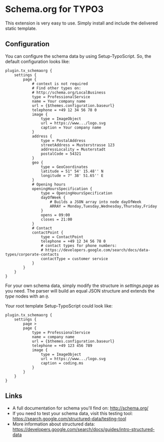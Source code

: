 # Schema.org for TYPO3

This extension is very easy to use. Simply install and include the delivered static template.

## Configuration

You can configure the schema data by using Setup-TypoScript. So, the default configuration looks like:

```typo3_typoscript
plugin.tx_schemaorg {
	settings {
		page {
			# context is not required
			# Find other types on:
			# http://schema.org/LocalBusiness
			type = ProfessionalService
			name = Your company name
			url = {$themes.configuration.baseurl}
			telephone = +49 12 34 56 78 0
			image {
				type = ImageObject
				url = https://www.../logo.svg
				caption = Your company name
			}
			address {
				type = PostalAddress
				streetAddress = Musterstrasse 123
				addressLocality = Musterstadt
				postalCode = 54321
			}
			geo {
				type = GeoCoordinates
				latitude = 51° 54' 15.48'' N
				longitude = 7° 38' 51.65'' E
			}
			# Opening hours
			openingHoursSpecification {
				type = OpeningHoursSpecification
				dayOfWeek {
					# Builds a JSON array into node dayOfWeek
					ARRAY = Monday,Tuesday,Wednesday,Thursday,Friday
				}
				opens = 09:00
				closes = 21:00
			}
			# Contact
			contactPoint {
				type = ContactPoint
				telephone = +49 12 34 56 78 0
				# contact types for phone numbers:
				# https://developers.google.com/search/docs/data-types/corporate-contacts
				contactType = customer service
			}
		}
	}
}
```

For your own schema data, simply modify the structure in *settings.page* as you need. The parser will build an equal JSON structure and extends the *type* nodes with an `@`.

Your root template Setup-TypoScript could look like:

```typo3_typoscript
plugin.tx_schemaorg {
    settings {
        page >
        page {
            type = ProfessionalService
            name = company name
            url = {$themes.configuration.baseurl}
            telephone = +49 123 456 789
            image {
                type = ImageObject
                url = https://www.../logo.svg
                caption = coding.ms
            }
        }
    }
}
```


## Links

*   A full documentation for schema you'll find on: http://schema.org/
*   If you need to test your schema data, visit this testing tool: https://search.google.com/structured-data/testing-tool
*   More information about structured data: https://developers.google.com/search/docs/guides/intro-structured-data
